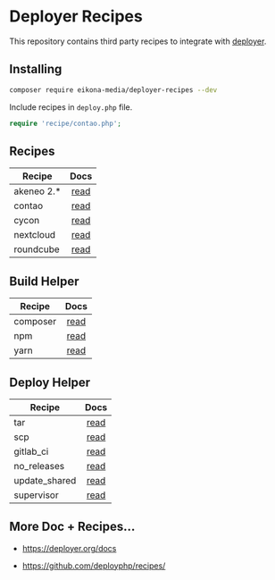 # Deployer Recipes

This repository contains third party recipes to integrate with [deployer](https://github.com/deployphp/deployer).

## Installing

~~~sh
composer require eikona-media/deployer-recipes --dev
~~~

Include recipes in `deploy.php` file.

```php
require 'recipe/contao.php';
```

## Recipes

| Recipe     | Docs                        |
| ---------- |:---------------------------:|
| akeneo 2.* | [read](docs/akeneo2.md)     |
| contao     | [read](docs/contao.md)      |
| cycon      | [read](docs/cycon.md)       |
| nextcloud  | [read](docs/nextcloud.md)   |
| roundcube  | [read](docs/roundcube.md)   |

## Build Helper

| Recipe         | Docs                                 |
|----------------|:------------------------------------:|
| composer       | [read](docs/build/composer.md)       |
| npm            | [read](docs/build/npm.md)            |
| yarn           | [read](docs/build/yarn.md)           |

## Deploy Helper

| Recipe         | Docs                                 |
|----------------|:------------------------------------:|
| tar            | [read](docs/deploy/tar.md)           |
| scp            | [read](docs/deploy/scp.md)           |
| gitlab_ci      | [read](docs/deploy/gitlab_ci.md)     |
| no_releases    | [read](docs/deploy/no_releases.md)   |
| update_shared  | [read](docs/deploy/update_shared.md) |
| supervisor     | [read](docs/deploy/supervisor.md)    |


## More Doc + Recipes...

* https://deployer.org/docs

* https://github.com/deployphp/recipes/
